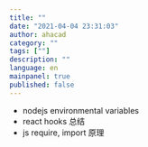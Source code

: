 ```yaml
---
title: ""
date: "2021-04-04 23:31:03"
author: ahacad
category: ""
tags: [""]
description: ""
language: en
mainpanel: true
published: false
---
```


- nodejs environmental variables
- react hooks 总结 [](https://www.cnblogs.com/V587Chinese/p/12778842.html)
- js require, import 原理
